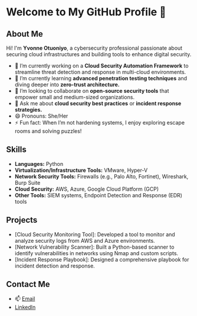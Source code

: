 # Welcome to My GitHub Profile 👋

## About Me
Hi! I'm **Yvonne Otuoniyo**, a cybersecurity professional passionate about securing cloud infrastructures and building tools to enhance digital security.

- 🔭 I’m currently working on a **Cloud Security Automation Framework** to streamline threat detection and response in multi-cloud environments.
- 🌱 I’m currently learning **advanced penetration testing techniques** and diving deeper into **zero-trust architecture.**
- 👯 I’m looking to collaborate on **open-source security tools** that empower small and medium-sized organizations.
- 💬 Ask me about **cloud security best practices** or **incident response strategies.**
- 😄 Pronouns: She/Her
- ⚡ Fun fact: When I’m not hardening systems, I enjoy exploring escape rooms and solving puzzles!

## Skills
- **Languages:** Python
- **Virtualization/Infrastructure Tools:** VMware, Hyper-V
- **Network Security Tools:** Firewalls (e.g., Palo Alto, Fortinet), Wireshark, Burp Suite
- **Cloud Security:** AWS, Azure, Google Cloud Platform (GCP)
- **Other Tools:** SIEM systems, Endpoint Detection and Response (EDR) tools

## Projects
- [Cloud Security Monitoring Tool]: Developed a tool to monitor and analyze security logs from AWS and Azure environments.
- [Network Vulnerability Scanner]: Built a Python-based scanner to identify vulnerabilities in networks using Nmap and custom scripts.
- [Incident Response Playbook]: Designed a comprehensive playbook for incident detection and response.

## Contact Me
- 📫 [Email](yvonneotuoniyo2@gmail.com)
- [LinkedIn](www.linkedin.com/in/yvonne-otuoniyo/)

